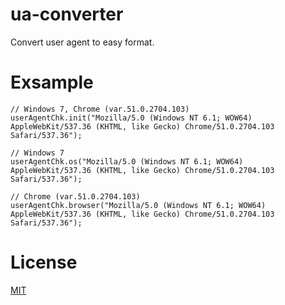 # ua-converter
Convert user agent to easy format.

# Exsample

```
// Windows 7, Chrome (var.51.0.2704.103)
userAgentChk.init("Mozilla/5.0 (Windows NT 6.1; WOW64) AppleWebKit/537.36 (KHTML, like Gecko) Chrome/51.0.2704.103 Safari/537.36");

// Windows 7
userAgentChk.os("Mozilla/5.0 (Windows NT 6.1; WOW64) AppleWebKit/537.36 (KHTML, like Gecko) Chrome/51.0.2704.103 Safari/537.36");

// Chrome (var.51.0.2704.103)
userAgentChk.browser("Mozilla/5.0 (Windows NT 6.1; WOW64) AppleWebKit/537.36 (KHTML, like Gecko) Chrome/51.0.2704.103 Safari/537.36");
```

# License

[MIT](https://github.com/markdown-it/markdown-it/blob/master/LICENSE)